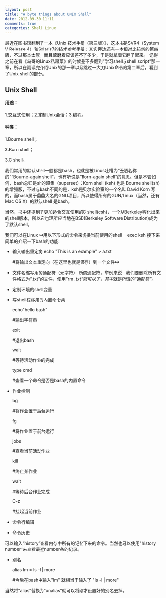 ```yaml
---
layout: post
title: "A byte things about UNIX Shell"
date: 2012-09-30 11:11
comments: true
categories: Shell Linux
---
```


最近在图书馆翻到了一本《Unix 技术手册（第三版）》，这本书是SVR4（System V Release 4）和Solaris7的技术参考手册；其实旁边还有一本相对比较新的第四版，不过那本太厚，而且琢磨着应该差不了多少，于是就拿着它翻了起来。
记得之前在看《鸟哥的Linux私房菜》的时候差不多翻到“学习shell与shell script”那一章，所以在阅读完介绍Unix的那一章以及跳过一大刀Unix命令的第二章后，看到了Unix shell的部分。

## Unix Shell
#### 用途：
1.交互式使用；2.定制Unix会话；3.编程。
#### 种类：
1.Bourne shell；

2.Korn shell；

3.C shell。

我们常用的默认shell一般都是bash，也就是被Linus吐槽为“丑陋名称的”“Bourne-again shell”，也有听说是“Born-again shell”的意思。但是不管如何，bash总归是sh的超集（superset）；Korn shell (ksh) 也是 Bourne shell(sh)的增强版，不过与bash不同的是，ksh是贝尔实验室的一个名叫 David Korn 写的，而bash属于鼎鼎大名的GNU项目，所以使得所有的GUN/Linux（当然，还有Mac OS X）的默认shell 是bash。

当然，书中还提到了更加适合交互使用的C shell(csh)，一个从Berkeley孵化出来的shell版本，所以它也理所应当地在BSD(Berkeley Software Distribution)成为了默认shell。

我们可以在Linux 中用以下形式的命令来切换当前使用的shell：
	exec ksh
接下来简单的介绍一下bash的功能:

* 输入输出重定向
	echo "This is an example" > a.txt
	
  	#将输出文本重定向（在这里也就是保存）到一个文件中

* 文件名缩写用的通配符（元字符）
所谓通配符，举例来说：我们要删除所有文件格式为“.txt”的文件，使用“rm *.txt”就可以了，其中*就是所谓的“通配符”。

* 定制环境的shell变量

* 写shell程序用的内置命令集
	
  	echo"hello bash"

  	#输出字符串
  	
  	exit
  	
  	#退出bash
  	
  	wait
  	
 	#等待活动作业的完成
 	
	type cmd  
	
	#查看一个命令是否是bash的内置命令

* 作业控制

 	bg
 	
	#将作业置于后台运行
	
  	fg
  	
	#将作业置于前台运行
	
  	jobs
  	
  	#查看当前活动作业
  	
  	kill
  	
  	#终止某作业
  	
  	wait
  	
  	#等待后台作业完成
  	
  	C-z
  	
  	#挂起当前作业

* 命令行编辑

* 命令历史

可以输入“history”查看内存中所有的记忆下来的命令。当然也可以使用"history number“来查看最近number条的记录。

* 别名

  	alias lm = ls -l | more
  	
  	#今后在bash中输入"lm" 就相当于输入了 "ls -l | more"

当然将”alias“替换为”unalias“就可以将刚才设置好的别名去掉。
